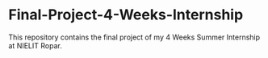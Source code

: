 # Final-Project-4-Weeks-Internship
This repository contains the final project of my 4 Weeks Summer Internship at NIELIT Ropar.
